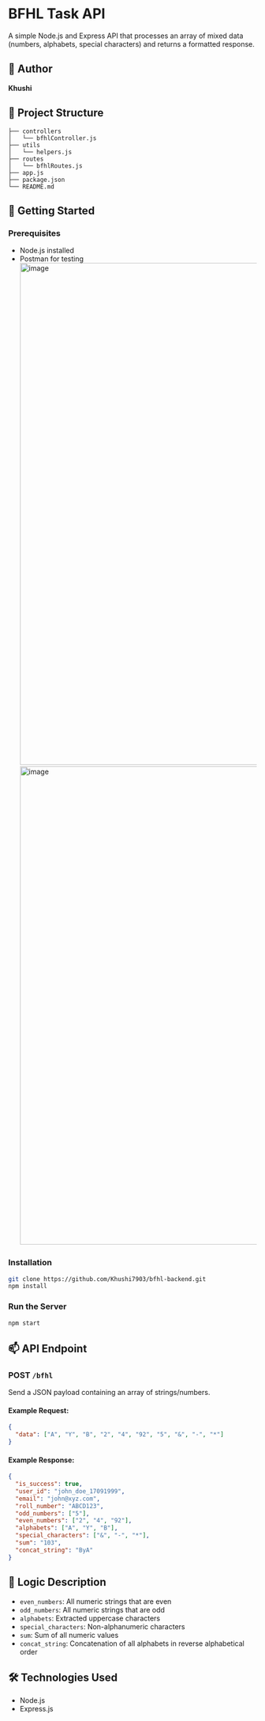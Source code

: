 # BFHL Task API

A simple Node.js and Express API that processes an array of mixed data (numbers, alphabets, special characters) and returns a formatted response.

## 👤 Author

**Khushi**

## 📁 Project Structure

```
├── controllers
│   └── bfhlController.js
├── utils
│   └── helpers.js
├── routes
│   └── bfhlRoutes.js
├── app.js
├── package.json
└── README.md
```

## 🚀 Getting Started

### Prerequisites

* Node.js installed
* Postman for testing
  <img width="1918" height="1015" alt="image" src="https://github.com/user-attachments/assets/dd4c484c-e421-41cc-93c6-70cdf256b60e" />
  <img width="1919" height="967" alt="image" src="https://github.com/user-attachments/assets/d8bd619e-2ec7-4a99-b82b-7cd6343fddcc" />




### Installation

```bash
git clone https://github.com/Khushi7903/bfhl-backend.git
npm install
```

### Run the Server

```bash
npm start
```

## 📫 API Endpoint

### POST `/bfhl`

Send a JSON payload containing an array of strings/numbers.

#### Example Request:

```json
{
  "data": ["A", "Y", "B", "2", "4", "92", "5", "&", "-", "*"]
}
```

#### Example Response:

```json
{
  "is_success": true,
  "user_id": "john_doe_17091999",
  "email": "john@xyz.com",
  "roll_number": "ABCD123",
  "odd_numbers": ["5"],
  "even_numbers": ["2", "4", "92"],
  "alphabets": ["A", "Y", "B"],
  "special_characters": ["&", "-", "*"],
  "sum": "103",
  "concat_string": "ByA"
}
```

## 🧠 Logic Description

* `even_numbers`: All numeric strings that are even
* `odd_numbers`: All numeric strings that are odd
* `alphabets`: Extracted uppercase characters
* `special_characters`: Non-alphanumeric characters
* `sum`: Sum of all numeric values
* `concat_string`: Concatenation of all alphabets in reverse alphabetical order

## 🛠 Technologies Used

* Node.js
* Express.js


